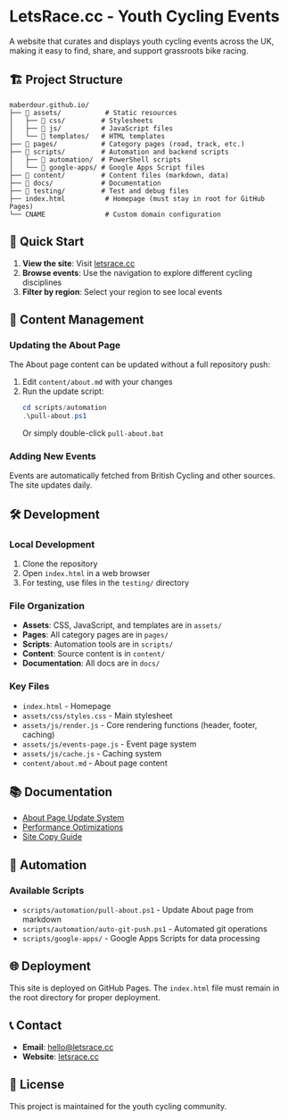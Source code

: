 # LetsRace.cc - Youth Cycling Events

A website that curates and displays youth cycling events across the UK, making it easy to find, share, and support grassroots bike racing.

## 🏗️ Project Structure

```
maberdour.github.io/
├── 📁 assets/           # Static resources
│   ├── 📁 css/         # Stylesheets
│   ├── 📁 js/          # JavaScript files
│   └── 📁 templates/   # HTML templates
├── 📁 pages/           # Category pages (road, track, etc.)
├── 📁 scripts/         # Automation and backend scripts
│   ├── 📁 automation/  # PowerShell scripts
│   └── 📁 google-apps/ # Google Apps Script files
├── 📁 content/         # Content files (markdown, data)
├── 📁 docs/            # Documentation
├── 📁 testing/         # Test and debug files
├── index.html          # Homepage (must stay in root for GitHub Pages)
└── CNAME               # Custom domain configuration
```

## 🚀 Quick Start

1. **View the site**: Visit [letsrace.cc](https://letsrace.cc)
2. **Browse events**: Use the navigation to explore different cycling disciplines
3. **Filter by region**: Select your region to see local events

## 📝 Content Management

### Updating the About Page
The About page content can be updated without a full repository push:

1. Edit `content/about.md` with your changes
2. Run the update script:
   ```powershell
   cd scripts/automation
   .\pull-about.ps1
   ```
   Or simply double-click `pull-about.bat`

### Adding New Events
Events are automatically fetched from British Cycling and other sources. The site updates daily.

## 🛠️ Development

### Local Development
1. Clone the repository
2. Open `index.html` in a web browser
3. For testing, use files in the `testing/` directory

### File Organization
- **Assets**: CSS, JavaScript, and templates are in `assets/`
- **Pages**: All category pages are in `pages/`
- **Scripts**: Automation tools are in `scripts/`
- **Content**: Source content is in `content/`
- **Documentation**: All docs are in `docs/`

### Key Files
- `index.html` - Homepage
- `assets/css/styles.css` - Main stylesheet
- `assets/js/render.js` - Core rendering functions (header, footer, caching)
- `assets/js/events-page.js` - Event page system
- `assets/js/cache.js` - Caching system
- `content/about.md` - About page content

## 📚 Documentation

- [About Page Update System](docs/ABOUT-UPDATE-README.md)
- [Performance Optimizations](docs/PERFORMANCE_OPTIMIZATIONS.md)
- [Site Copy Guide](docs/SiteCopy.md)

## 🔧 Automation

### Available Scripts
- `scripts/automation/pull-about.ps1` - Update About page from markdown
- `scripts/automation/auto-git-push.ps1` - Automated git operations
- `scripts/google-apps/` - Google Apps Scripts for data processing

## 🌐 Deployment

This site is deployed on GitHub Pages. The `index.html` file must remain in the root directory for proper deployment.

## 📞 Contact

- **Email**: [hello@letsrace.cc](mailto:hello@letsrace.cc)
- **Website**: [letsrace.cc](https://letsrace.cc)

## 📄 License

This project is maintained for the youth cycling community.
